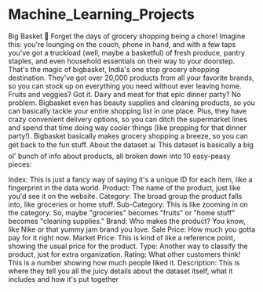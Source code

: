 # Machine_Learning_Projects
Big Basket 🧺
Forget the days of grocery shopping being a chore! Imagine this: you're lounging on the couch, phone in hand, and with a few taps you've got a truckload (well, maybe a basketful) of fresh produce, pantry staples, and even household essentials on their way to your doorstep. That's the magic of bigbasket, India's one stop grocery shopping destination.
They've got over 20,000 products from all your favorite brands, so you can stock up on everything you need without ever leaving home. Fruits and veggies? Got it. Dairy and meat for that epic dinner party? No problem. Bigbasket even has beauty supplies and cleaning products, so you can basically tackle your entire shopping list in one place. Plus, they have crazy convenient delivery options, so you can ditch the supermarket lines and spend that time doing way cooler things (like prepping for that dinner party!). Bigbasket basically makes grocery shopping a breeze, so you can get back to the fun stuff.
About the dataset 📊
This dataset is basically a big ol' bunch of info about products, all broken down into 10 easy-peasy pieces:

Index: This is just a fancy way of saying it's a unique ID for each item, like a fingerprint in the data world.
Product: The name of the product, just like you'd see it on the website.
Category: The broad group the product falls into, like groceries or home stuff.
Sub-Category: This is like zooming in on the category. So, maybe "groceries" becomes "fruits" or "home stuff" becomes "cleaning supplies."
Brand: Who makes the product? You know, like Nike or that yummy jam brand you love.
Sale Price: How much you gotta pay for it right now.
Market Price: This is kind of like a reference point, showing the usual price for the product.
Type: Another way to classify the product, just for extra organization.
Rating: What other customers think! This is a number showing how much people liked it.
Description: This is where they tell you all the juicy details about the dataset itself, what it includes and how it's put together
